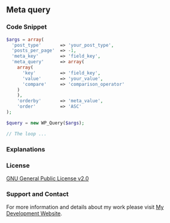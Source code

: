 ## Meta query

### Code Snippet

```php
$args = array(
  'post_type'       => 'your_post_type',
  'posts_per_page'  => -1,
  'meta_key'        => 'field_key',
  'meta_query'      => array(
    array(
      'key'         => 'field_key',
      'value'       => 'your_value',
      'compare'     => 'comparison_operator'
    )
    ),
    'orderby'       => 'meta_value',
    'order'         => 'ASC'
);

$query = new WP_Query($args);

// The loop ...
```
### Explanations

### License

[GNU General Public License v2.0](https://github.com/dedewiweka/snippets/blob/main/LICENSE)

### Support and Contact

For more information and details about my work please visit [My Development Website](https://dede.wiweka.com/development).